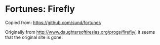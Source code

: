 Fortunes: Firefly
=================

Copied from: https://github.com/sund/fortunes

Originally from http://www.daughtersoftiresias.org/progs/firefly/, it seems that the original site is gone.

